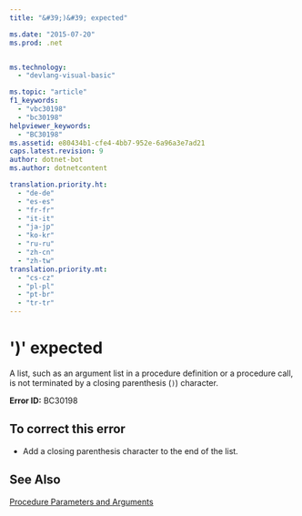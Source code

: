 ```yaml
---
title: "&#39;)&#39; expected"

ms.date: "2015-07-20"
ms.prod: .net


ms.technology: 
  - "devlang-visual-basic"

ms.topic: "article"
f1_keywords: 
  - "vbc30198"
  - "bc30198"
helpviewer_keywords: 
  - "BC30198"
ms.assetid: e80434b1-cfe4-4bb7-952e-6a96a3e7ad21
caps.latest.revision: 9
author: dotnet-bot
ms.author: dotnetcontent

translation.priority.ht: 
  - "de-de"
  - "es-es"
  - "fr-fr"
  - "it-it"
  - "ja-jp"
  - "ko-kr"
  - "ru-ru"
  - "zh-cn"
  - "zh-tw"
translation.priority.mt: 
  - "cs-cz"
  - "pl-pl"
  - "pt-br"
  - "tr-tr"
---
```

# &#39;)&#39; expected
A list, such as an argument list in a procedure definition or a procedure call, is not terminated by a closing parenthesis (`)`) character.  
  
 **Error ID:** BC30198  
  
## To correct this error  
  
-   Add a closing parenthesis character to the end of the list.  
  
## See Also  
 [Procedure Parameters and Arguments](../../visual-basic/programming-guide/language-features/procedures/procedure-parameters-and-arguments.md)
